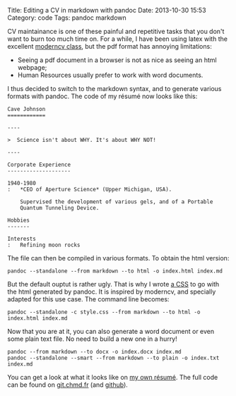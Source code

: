 Title: Editing a CV in markdown with pandoc
Date: 2013-10-30 15:53
Category: code
Tags: pandoc markdown

CV maintainance is one of these painful and repetitive tasks that you
don't want to burn too much time on.  For a while, I have been using latex
with the excellent [moderncv class](http://www.ctan.org/pkg/moderncv), but
the pdf format has annoying limitations:

- Seeing a pdf document in a browser is not as nice as seeing an html
  webpage;
- Human Resources usually prefer to work with word documents.

I thus decided to switch to the markdown syntax, and to generate various
formats with pandoc. The code of my résumé now looks like this:

    Cave Johnson
    ============
    
    ----
    
    >  Science isn't about WHY. It's about WHY NOT!
    
    ----
    
    Corporate Experience
    --------------------
    
    1940-1980
    :   *CEO of Aperture Science* (Upper Michigan, USA).
    
        Supervised the development of various gels, and of a Portable
        Quantum Tunneling Device.
    
    Hobbies
    -------
    
    Interests
    :   Refining moon rocks

The file can then be compiled in various formats. To obtain the html
version:

    pandoc --standalone --from markdown --to html -o index.html index.md

But the default ouptut is rather ugly. That is why I wrote [a
CSS](//resume.chmd.fr/style.css) to go with the html generated by pandoc.
It is inspired by moderncv, and specially adapted for this use case. The
command line becomes:

    pandoc --standalone -c style.css --from markdown --to html -o index.html index.md

Now that you are at it, you can also generate a word document or even some
plain text file. No need to build a new one in a hurry!

    pandoc --from markdown --to docx -o index.docx index.md
    pandoc --standalone --smart --from markdown --to plain -o index.txt index.md

You can get a look at what it looks like on [my own
résumé](//resume.chmd.fr). The full code can be found on
[git.chmd.fr](https://git.chmd.fr/?p=resume.git) (and
[github](https://github.com/chmduquesne/resume)).
